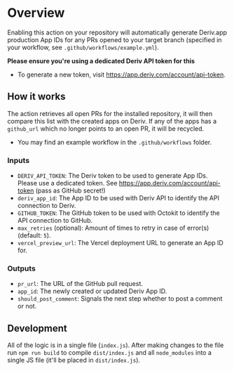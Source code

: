 # Overview

Enabling this action on your repository will automatically generate Deriv.app production App IDs for any PRs opened to your target branch (specified in your workflow, see `.github/workflows/example.yml`).

**Please ensure you're using a dedicated Deriv API token for this**

- To generate a new token, visit https://app.deriv.com/account/api-token.

## How it works

The action retrieves all open PRs for the installed repository, it will then compare this list with the created apps on Deriv. If any of the apps has a `github_url` which no longer points to an open PR, it will be recycled.

- You may find an example workflow in the `.github/workflows` folder.

### Inputs

- `DERIV_API_TOKEN`: The Deriv token to be used to generate App IDs. Please use a dedicated token. See https://app.deriv.com/account/api-token (pass as GitHub secret!)
- `deriv_app_id`: The App ID to be used with Deriv API to identify the API connection to Deriv.
- `GITHUB_TOKEN`: The GitHub token to be used with Octokit to identify the API connection to GitHub.
- `max_retries` (optional): Amount of times to retry in case of error(s) (default: `5`).
- `vercel_preview_url`: The Vercel deployment URL to generate an App ID for.

### Outputs

- `pr_url`: The URL of the GitHub pull request.
- `app_id`: The newly created or updated Deriv App ID.
- `should_post_comment`: Signals the next step whether to post a comment or not.

## Development

All of the logic is in a single file (`index.js`). After making changes to the file run `npm run build` to compile `dist/index.js` and all `node_modules` into a single JS file (it'll be placed in `dist/index.js`).
